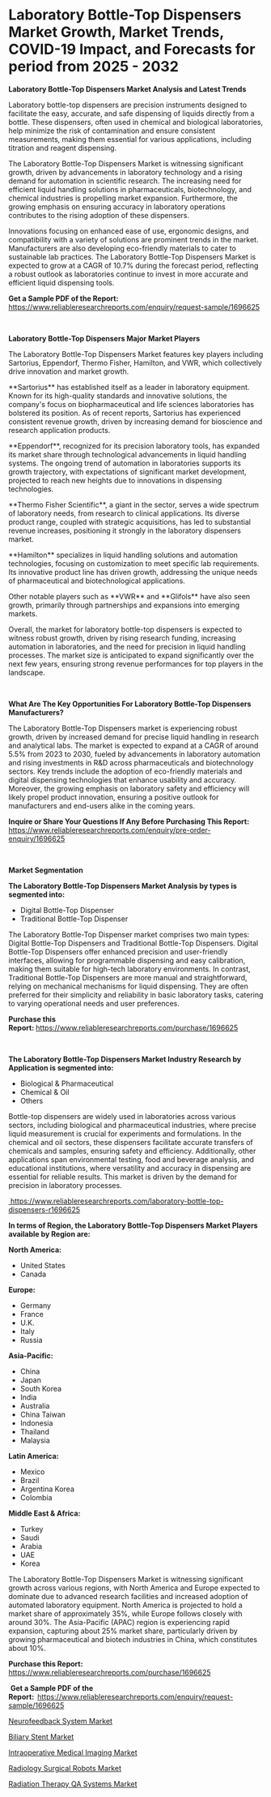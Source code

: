 <p><h1>Laboratory Bottle-Top Dispensers Market Growth, Market Trends, COVID-19 Impact, and Forecasts for period from 2025 - 2032</h1></p><p><strong>Laboratory Bottle-Top Dispensers Market Analysis and Latest Trends</strong></p>
<p><p>Laboratory bottle-top dispensers are precision instruments designed to facilitate the easy, accurate, and safe dispensing of liquids directly from a bottle. These dispensers, often used in chemical and biological laboratories, help minimize the risk of contamination and ensure consistent measurements, making them essential for various applications, including titration and reagent dispensing.</p><p>The Laboratory Bottle-Top Dispensers Market is witnessing significant growth, driven by advancements in laboratory technology and a rising demand for automation in scientific research. The increasing need for efficient liquid handling solutions in pharmaceuticals, biotechnology, and chemical industries is propelling market expansion. Furthermore, the growing emphasis on ensuring accuracy in laboratory operations contributes to the rising adoption of these dispensers.</p><p>Innovations focusing on enhanced ease of use, ergonomic designs, and compatibility with a variety of solutions are prominent trends in the market. Manufacturers are also developing eco-friendly materials to cater to sustainable lab practices. The Laboratory Bottle-Top Dispensers Market is expected to grow at a CAGR of 10.7% during the forecast period, reflecting a robust outlook as laboratories continue to invest in more accurate and efficient liquid dispensing tools.</p></p>
<p><strong>Get a Sample PDF of the Report:&nbsp;</strong> <a href="https://www.reliableresearchreports.com/enquiry/request-sample/1696625?utm_campaign=34&utm_medium=2&utm_source=Github&utm_content=ia&utm_term=08012025&utm_id=laboratory-bottle-top-dispensers">https://www.reliableresearchreports.com/enquiry/request-sample/1696625</a></p>
<p>&nbsp;</p>
<p><strong>Laboratory Bottle-Top Dispensers Major Market Players</strong></p>
<p><p>The Laboratory Bottle-Top Dispensers Market features key players including Sartorius, Eppendorf, Thermo Fisher, Hamilton, and VWR, which collectively drive innovation and market growth. </p><p>**Sartorius** has established itself as a leader in laboratory equipment. Known for its high-quality standards and innovative solutions, the company's focus on biopharmaceutical and life sciences laboratories has bolstered its position. As of recent reports, Sartorius has experienced consistent revenue growth, driven by increasing demand for bioscience and research application products.</p><p>**Eppendorf**, recognized for its precision laboratory tools, has expanded its market share through technological advancements in liquid handling systems. The ongoing trend of automation in laboratories supports its growth trajectory, with expectations of significant market development, projected to reach new heights due to innovations in dispensing technologies.</p><p>**Thermo Fisher Scientific**, a giant in the sector, serves a wide spectrum of laboratory needs, from research to clinical applications. Its diverse product range, coupled with strategic acquisitions, has led to substantial revenue increases, positioning it strongly in the laboratory dispensers market.</p><p>**Hamilton** specializes in liquid handling solutions and automation technologies, focusing on customization to meet specific lab requirements. Its innovative product line has driven growth, addressing the unique needs of pharmaceutical and biotechnological applications.</p><p>Other notable players such as **VWR** and **Glifols** have also seen growth, primarily through partnerships and expansions into emerging markets.</p><p>Overall, the market for laboratory bottle-top dispensers is expected to witness robust growth, driven by rising research funding, increasing automation in laboratories, and the need for precision in liquid handling processes. The market size is anticipated to expand significantly over the next few years, ensuring strong revenue performances for top players in the landscape.</p></p>
<p>&nbsp;</p>
<p><strong>What Are The Key Opportunities For Laboratory Bottle-Top Dispensers Manufacturers?</strong></p>
<p><p>The Laboratory Bottle-Top Dispensers market is experiencing robust growth, driven by increased demand for precise liquid handling in research and analytical labs. The market is expected to expand at a CAGR of around 5.5% from 2023 to 2030, fueled by advancements in laboratory automation and rising investments in R&D across pharmaceuticals and biotechnology sectors. Key trends include the adoption of eco-friendly materials and digital dispensing technologies that enhance usability and accuracy. Moreover, the growing emphasis on laboratory safety and efficiency will likely propel product innovation, ensuring a positive outlook for manufacturers and end-users alike in the coming years.</p></p>
<p><strong>Inquire or Share Your Questions If Any Before Purchasing This Report:</strong> <a href="https://www.reliableresearchreports.com/enquiry/pre-order-enquiry/1696625?utm_campaign=34&utm_medium=2&utm_source=Github&utm_content=ia&utm_term=08012025&utm_id=laboratory-bottle-top-dispensers">https://www.reliableresearchreports.com/enquiry/pre-order-enquiry/1696625</a></p>
<p>&nbsp;</p>
<p><strong>Market Segmentation</strong></p>
<p><strong>The Laboratory Bottle-Top Dispensers Market Analysis by types is segmented into:</strong></p>
<p><ul><li>Digital Bottle-Top Dispenser</li><li>Traditional Bottle-Top Dispenser</li></ul></p>
<p><p>The Laboratory Bottle-Top Dispenser market comprises two main types: Digital Bottle-Top Dispensers and Traditional Bottle-Top Dispensers. Digital Bottle-Top Dispensers offer enhanced precision and user-friendly interfaces, allowing for programmable dispensing and easy calibration, making them suitable for high-tech laboratory environments. In contrast, Traditional Bottle-Top Dispensers are more manual and straightforward, relying on mechanical mechanisms for liquid dispensing. They are often preferred for their simplicity and reliability in basic laboratory tasks, catering to varying operational needs and user preferences.</p></p>
<p><strong>Purchase this Report:&nbsp;</strong><a href="https://www.reliableresearchreports.com/purchase/1696625?utm_campaign=34&utm_medium=2&utm_source=Github&utm_content=ia&utm_term=08012025&utm_id=laboratory-bottle-top-dispensers">https://www.reliableresearchreports.com/purchase/1696625</a></p>
<p>&nbsp;</p>
<p><strong>The Laboratory Bottle-Top Dispensers Market Industry Research by Application is segmented into:</strong></p>
<p><ul><li>Biological & Pharmaceutical</li><li>Chemical & Oil</li><li>Others</li></ul></p>
<p><p>Bottle-top dispensers are widely used in laboratories across various sectors, including biological and pharmaceutical industries, where precise liquid measurement is crucial for experiments and formulations. In the chemical and oil sectors, these dispensers facilitate accurate transfers of chemicals and samples, ensuring safety and efficiency. Additionally, other applications span environmental testing, food and beverage analysis, and educational institutions, where versatility and accuracy in dispensing are essential for reliable results. This market is driven by the demand for precision in laboratory processes.</p></p>
<p><a href="https://www.reliableresearchreports.com/laboratory-bottle-top-dispensers-r1696625?utm_campaign=34&utm_medium=2&utm_source=Github&utm_content=ia&utm_term=08012025&utm_id=laboratory-bottle-top-dispensers">&nbsp;https://www.reliableresearchreports.com/laboratory-bottle-top-dispensers-r1696625</a></p>
<p><strong>In terms of Region, the Laboratory Bottle-Top Dispensers Market Players available by Region are:</strong></p>
<p>
    <p> <strong> North America: </strong>
        <ul>
            <li>United States</li>
            <li>Canada</li>
        </ul>
        </p> 
    <p> <strong> Europe: </strong>
        <ul>
            <li>Germany</li>
            <li>France</li>
            <li>U.K.</li>
            <li>Italy</li>
            <li>Russia</li>
        </ul>
        </p> 
    <p> <strong> Asia-Pacific: </strong>
        <ul>
            <li>China</li>
            <li>Japan</li>
            <li>South Korea</li>
            <li>India</li>
            <li>Australia</li>
            <li>China Taiwan</li>
            <li>Indonesia</li>
            <li>Thailand</li>
            <li>Malaysia</li>
        </ul>
        </p> 
    <p> <strong> Latin America: </strong>
        <ul>
            <li>Mexico</li>
            <li>Brazil</li>
            <li>Argentina Korea</li>
            <li>Colombia</li>
        </ul>
        </p> 
    <p> <strong> Middle East & Africa: </strong>
        <ul>
            <li>Turkey</li>
            <li>Saudi</li>
            <li>Arabia</li>
            <li>UAE</li>
            <li>Korea</li>
        </ul>
    </p>
    </p>
<p><p>The Laboratory Bottle-Top Dispensers Market is witnessing significant growth across various regions, with North America and Europe expected to dominate due to advanced research facilities and increased adoption of automated laboratory equipment. North America is projected to hold a market share of approximately 35%, while Europe follows closely with around 30%. The Asia-Pacific (APAC) region is experiencing rapid expansion, capturing about 25% market share, particularly driven by growing pharmaceutical and biotech industries in China, which constitutes about 10%.</p></p>
<p><strong>Purchase this Report: </strong><a href="https://www.reliableresearchreports.com/purchase/1696625?utm_campaign=34&utm_medium=2&utm_source=Github&utm_content=ia&utm_term=08012025&utm_id=laboratory-bottle-top-dispensers">https://www.reliableresearchreports.com/purchase/1696625</a></p>
<p>&nbsp;<strong>Get a Sample PDF of the Report:&nbsp;&nbsp;</strong><a href="https://www.reliableresearchreports.com/enquiry/request-sample/1696625?utm_campaign=34&utm_medium=2&utm_source=Github&utm_content=ia&utm_term=08012025&utm_id=laboratory-bottle-top-dispensers">https://www.reliableresearchreports.com/enquiry/request-sample/1696625</a></p>
<p><strong></strong></p>
<p><p><a href="https://github.com/hammelximalschid/Market-Research-Report-List-1/blob/main/neurofeedback-system-market.md?utm_campaign=34&utm_medium=2&utm_source=Github&utm_content=ia&utm_term=08012025&utm_id=laboratory-bottle-top-dispensers">Neurofeedback System Market</a></p><p><a href="https://github.com/rodinayygacklezi/Market-Research-Report-List-1/blob/main/biliary-stent-market.md?utm_campaign=34&utm_medium=2&utm_source=Github&utm_content=ia&utm_term=08012025&utm_id=laboratory-bottle-top-dispensers">Biliary Stent Market</a></p><p><a href="https://github.com/lindaopodray/Market-Research-Report-List-1/blob/main/intraoperative-medical-imaging-market.md?utm_campaign=34&utm_medium=2&utm_source=Github&utm_content=ia&utm_term=08012025&utm_id=laboratory-bottle-top-dispensers">Intraoperative Medical Imaging Market</a></p><p><a href="https://github.com/flnordan65e0/Market-Research-Report-List-1/blob/main/radiology-surgical-robots-market.md?utm_campaign=34&utm_medium=2&utm_source=Github&utm_content=ia&utm_term=08012025&utm_id=laboratory-bottle-top-dispensers">Radiology Surgical Robots Market</a></p><p><a href="https://github.com/OlenFleming68/Market-Research-Report-List-1/blob/main/radiation-therapy-qa-systems-market.md?utm_campaign=34&utm_medium=2&utm_source=Github&utm_content=ia&utm_term=08012025&utm_id=laboratory-bottle-top-dispensers">Radiation Therapy QA Systems Market</a></p></p>